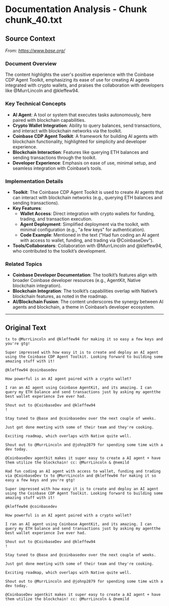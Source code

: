 # Documentation Analysis - Chunk chunk_40.txt

## Source Context
*From: https://www.base.org/*

### Document Overview  
The content highlights the user's positive experience with the Coinbase CDP Agent Toolkit, emphasizing its ease of use for creating AI agents integrated with crypto wallets, and praises the collaboration with developers like @MurrLincoln and @kleffew94.  

### Key Technical Concepts  
- **AI Agent**: A tool or system that executes tasks autonomously, here paired with blockchain capabilities.  
- **Crypto Wallet Integration**: Ability to query balances, send transactions, and interact with blockchain networks via the toolkit.  
- **Coinbase CDP Agent Toolkit**: A framework for building AI agents with blockchain functionality, highlighted for simplicity and developer experience.  
- **Blockchain Interaction**: Features like querying ETH balances and sending transactions through the toolkit.  
- **Developer Experience**: Emphasis on ease of use, minimal setup, and seamless integration with Coinbase’s tools.  

### Implementation Details  
- **Toolkit**: The Coinbase CDP Agent Toolkit is used to create AI agents that can interact with blockchain networks (e.g., querying ETH balances and sending transactions).  
- **Key Features**:  
  - **Wallet Access**: Direct integration with crypto wallets for funding, trading, and transaction execution.  
  - **Agent Deployment**: Simplified deployment via the toolkit, with minimal configuration (e.g., "a few keys" for authentication).  
  - **Code Example**: Mentioned in the text ("Had fun coding an AI agent with access to wallet, funding, and trading via @CoinbaseDev").  
- **Tools/Collaborators**: Collaboration with @MurrLincoln and @kleffew94, who contributed to the toolkit’s development.  

### Related Topics  
- **Coinbase Developer Documentation**: The toolkit’s features align with broader Coinbase developer resources (e.g., AgentKit, Native blockchain integration).  
- **Blockchain Integration**: The toolkit’s capabilities overlap with Native’s blockchain features, as noted in the roadmap.  
- **AI/Blockchain Fusion**: The content underscores the synergy between AI agents and blockchain, a theme in Coinbase’s developer ecosystem.

---

## Original Text
```
tx to @MurrLincoln and @kleffew94 for making it so easy a few keys and you're gtg!

Super impressed with how easy it is to create and deploy an AI agent using the Coinbase CDP Agent Toolkit. Looking forward to building some amazing stuff with it!

@kleffew94 @coinbasedev

How powerful is an AI agent paired with a crypto wallet?

I ran an AI agent using Coinbase AgentKit, and its amazing. I can query my ETH balance and send transactions just by asking my agentthe best wallet experience Ive ever had.

Shout out to @CoinbaseDev and @kleffew94
!

Stay tuned to @base and @coinbasedev over the next couple of weeks.

Just got done meeting with some of their team and they're cooking.

Exciting roadmap, which overlaps with Native quite well. 

Shout out to @MurrLincoln and @johnp2879 for spending some time with a dev today.

@CoinbaseDev agentkit makes it super easy to create a AI agent + have them utilize the blockchain! cc: @MurrLincoln & @nemild

Had fun coding an AI agent with access to wallet, funding and trading via @CoinbaseDev tx to @MurrLincoln and @kleffew94 for making it so easy a few keys and you're gtg!

Super impressed with how easy it is to create and deploy an AI agent using the Coinbase CDP Agent Toolkit. Looking forward to building some amazing stuff with it!

@kleffew94 @coinbasedev

How powerful is an AI agent paired with a crypto wallet?

I ran an AI agent using Coinbase AgentKit, and its amazing. I can query my ETH balance and send transactions just by asking my agentthe best wallet experience Ive ever had.

Shout out to @CoinbaseDev and @kleffew94
!

Stay tuned to @base and @coinbasedev over the next couple of weeks.

Just got done meeting with some of their team and they're cooking.

Exciting roadmap, which overlaps with Native quite well. 

Shout out to @MurrLincoln and @johnp2879 for spending some time with a dev today.

@CoinbaseDev agentkit makes it super easy to create a AI agent + have them utilize the blockchain! cc: @MurrLincoln & @nemild

```